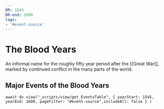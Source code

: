 ```yaml
---
DR: 1545
DR-end: 1600
tags:
- '#event-source'
---
```

# The Blood Years

An informal name for the roughly fifty year period after the [[Great War]], marked by continued conflict in the many parts of the world.

## Major Events of the Blood Years


```dataviewjs
await dv.view("_scripts/view/get_EventsTable", { yearStart: 1545, yearEnd: 1600, pageFilter: "#event-source",includeAll: false } )
```

